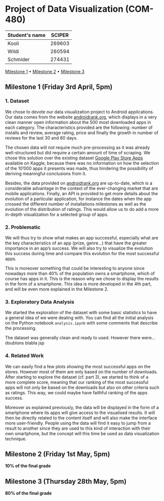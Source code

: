 # Project of Data Visualization (COM-480)

| Student's name | SCIPER |
| -------------- | ------ |
|     Kooli      | 269603 |
|     Wildi      | 260594 |
|     Schmider   | 274431 |

[Milestone 1](#milestone-1-friday-3rd-april-5pm) • [Milestone 2](#milestone-2-friday-1st-may-5pm) • [Milestone 3](#milestone-3-thursday-28th-may-5pm)

## Milestone 1 (Friday 3rd April, 5pm)

### 1. Dataset
We chose to devote our data visualization project to Android applications. Our data comes from the website [androidrank.org](https://www.androidrank.org), which displays in a very clean manner open information about the 500 most downloaded apps in each category. The characteristics provided are the following: number of installs and review, average rating, price and finally the growth in number of reviews for the last 30 and 60 days.

The chosen data will not require much pre-processing as it was already well-structured but did require a certain amount of time of scraping. We chose this solution over the existing dataset [Google Play Store Apps](https://www.kaggle.com/lava18/google-play-store-apps) available on Kaggle, because there was no information on how the selection of the 10’000 apps it presents was made, thus hindering the possibility of deriving meaningful conclusions from it.

Besides, the data provided on [androidrank.org](https://www.androidrank.org) are up-to-date, which is a considerable advantage in the context of the ever-changing market that are mobile applications. Finally, an API is provided to get more details about the evolution of a particular application, for instance the dates when the app crossed the different number of installations milestones as well as the evolution of the distribution of ratings. This would allow us to do add a more in-depth visualization for a selected group of apps.


### 2. Problematic
We will thus try to show what makes an app successful, especially what are the key characteristics of an app (prize, genre…) that have the greater importance in an app’s success. We will also try to visualize the evolution this success during time and compare this evolution for the most successful apps.

This is moreover something that could be interesting to anyone since nowadays more than 40% of the population owns a smartphone, which of course has apps in it. This is the reason why we chose to display the results in the form of a smartphone. This idea is more developed in the 4th part, and will be even more explained in the Milestone 2.

### 3. Exploratory Data Analysis
We started the exploration of the dataset with some basic statistics to have a general idea of we were dealing with. You can find all the initial analysis on the Python notebook `analysis.ipynb` with some comments that describe the processing.

The dataset was generally clean and ready to used. However there were… doublons blabla jsp

### 4. Related Work
We can easily find a few plots showing the most successful apps on the stores. However most of them are only based on the number of downloads. After starting to explore the dataset (cf. part 3), we started to think of a more complete score, meaning that our ranking of the most successful apps will not only be based on the downloads but also on other criteria such as ratings. This way, we could maybe have faithful ranking of the apps success.

Moreover as explained previously, the data will be displayed in the form of a smartphone where its apps will give access to the visualised results. It will then be directly related to the content itself and will also make the interface more user-friendly. People using the data will find it easy to jump from a result to another since they are used to this kind of interaction with their own smartphone, but the concept will this time be used as data visualization technique.




## Milestone 2 (Friday 1st May, 5pm)

**10% of the final grade**




## Milestone 3 (Thursday 28th May, 5pm)

**80% of the final grade**

